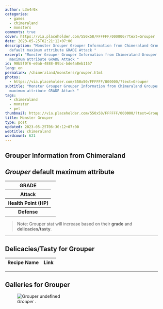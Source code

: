 ```yaml
---
author: L3n4r0x
categories:
  - games
  - chimeraland
  - monsters
comments: true
cover: https://via.placeholder.com/550x50/FFFFFF/000000/?text=Grouper
date: 2023-05-25T02:21:12+07:00
description: "Monster Grouper Grouper Information from Chimeraland Grouper
  default maximum attribute GRADE Attack "
excerpt: "Monster Grouper Grouper Information from Chimeraland Grouper default
  maximum attribute GRADE Attack "
id: 90b5f0f6-e0ab-4888-89bc-bde4a8eb1167
lang: en
permalink: /chimeraland/monsters/grouper.html
photos:
  - https://via.placeholder.com/550x50/FFFFFF/000000/?text=Grouper
subtitle: "Monster Grouper Grouper Information from Chimeraland Grouper default
  maximum attribute GRADE Attack "
tags:
  - chimeraland
  - monster
  - pet
thumbnail: https://via.placeholder.com/550x50/FFFFFF/000000/?text=Grouper
title: Monster Grouper
type: post
updated: 2023-05-25T06:30:12+07:00
webtitle: chimeraland
wordcount: 621
---
```


<link
  rel="stylesheet"
  href="https://rawcdn.githack.com/dimaslanjaka/Web-Manajemen/870a349/css/bootstrap-5-3-0-alpha3-wrapper.css"
/>
<section id="bootstrap-wrapper">
  <div data-bs-theme="dark">
    <h2>Grouper Information from Chimeraland</h2>
    <h2 id="attribute"><i>Grouper</i> default maximum attribute</h2>
    <div class="row">
      <div class="col mb-2">
        <div class="card">
          <div class="card-body">
            <table>
              <tr>
                <th>GRADE</th>
                <td><br /></td>
              </tr>
              <tr>
                <th>Attack</th>
                <td></td>
              </tr>
              <tr>
                <th>Health Point (HP)</th>
                <td></td>
              </tr>
              <tr>
                <th>Defense</th>
                <td></td>
              </tr>
            </table>
          </div>
        </div>
      </div>
    </div>
    <blockquote class="bd-callout bd-callout-warning">
      Note: Grouper stat will increase based on their <b>grade</b> and
      <b>delicacies/tasty</b>.
    </blockquote>
    <hr />
    <h2 id="delicacies">Delicacies/Tasty for Grouper</h2>
    <div class="card">
      <div class="card-body">
        <div class="table-responsive">
          <table class="table table-striped">
            <thead>
              <tr>
                <th>Recipe Name</th>
                <th>Link</th>
              </tr>
            </thead>
            <tbody></tbody>
          </table>
        </div>
      </div>
    </div>
    <hr />
    <div id="gallery">
      <h2>Galleries for Grouper</h2>
      <div class="row">
        <div class="col-lg-6 col-12">
          <figure>
            <img
              src="https://www.webmanajemen.com/undefined"
              alt="Grouper undefined"
            />
            <figcaption style="word-wrap: break-word">
              <i>Grouper</i> .
            </figcaption>
          </figure>
        </div>
      </div>
    </div>
  </div>
</section>
